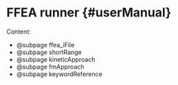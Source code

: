 FFEA runner {#userManual}
=========================

Content:

- @subpage ffea_iFile
- @subpage shortRange
- @subpage kineticApproach
- @subpage fmApproach
- @subpage keywordReference

